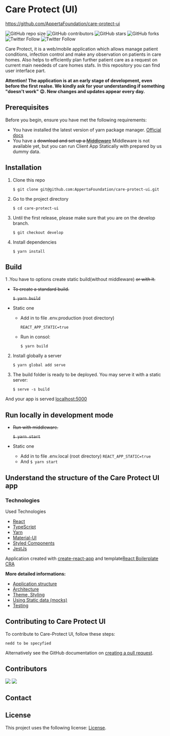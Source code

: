 # Care Protect (UI)

<!---  See https://shields.io. You might want to include dependencies, project status and licence info here --->

https://github.com/AppertaFoundation/care-protect-ui

![GitHub repo size](https://img.shields.io/github/repo-size/AppertaFoundation/care-protect-ui) ![GitHub contributors](https://img.shields.io/github/contributors/AppertaFoundation/care-protect-ui) ![GitHub stars](https://img.shields.io/github/stars/AppertaFoundation/care-protect-ui?style=social) ![GitHub forks](https://img.shields.io/github/forks/AppertaFoundation/care-protect-ui?style=social)
![Twitter Follow](https://img.shields.io/twitter/follow/appertauk?style=social) ![Twitter Follow](https://img.shields.io/twitter/follow/opusvl?style=social)

Care Protect, it is a web/mobile application which allows manage patient conditions, infection control and make any observation on patients in care homes. Also helps to efficiently plan further patient care as a request on current main neededs of care homes stafs.
In this repository you can find user interface part.

**Attention! The application is at an early stage of development, even before the first realse. We kindly ask for your understanding if something "doesn't work" :wink:. New changes and updates appear every day.**

## Prerequisites

Before you begin, ensure you have met the following requirements:

<!--- These are just example requirements. Add, duplicate or remove as required --->

- You have installed the latest version of yarn package manager. [Official docs](https://classic.yarnpkg.com/en/docs/install/#windows-stable)
- You have a ~~download and set up a [Middleware]()~~ Middleware is not available yet, but you can run Client App Statically with prepared by us dummy data.

## Installation

1. Clone this repo

   `$ git clone git@github.com:AppertaFoundation/care-protect-ui.git`

2. Go to the project directory

   `$ cd care-protect-ui`

3. Until the first release, please make sure that you are on the develop branch.

   `$ git checkout develop`

4. Install dependencies

   `$ yarn install`

## Build

1 .You have to options create static build(without middleware) ~~or with it.~~

- ~~To create a standard build.~~

  ~~`$ yarn build`~~

- Static one

  - Add in to file .env.production (root directory)

    `REACT_APP_STATIC=true`

  - Run in consol:

    `$ yarn build`

2. Install globally a server

   `$ yarn global add serve`

3. The build folder is ready to be deployed. You may serve it with a static server:

   `$ serve -s build`

And your app is served [localhost:5000](localhost:5000)

## Run locally in development mode

- ~~Run with middleware.~~

  ~~`$ yarn start`~~

- Static one

  - Add in to file .env.local (root directory) `REACT_APP_STATIC=true`
  - And `$ yarn start`

## Understand the structure of the Care Protect UI app

### Technologies

Used Technologies

- [React](https://reactjs.org/)
- [TypeScript](https://github.com/microsoft/TypeScript)
- [Yarn](https://yarnpkg.com/)
- [Material-UI](https://material-ui.com/)
- [Styled Components](https://github.com/styled-components/styled-components)
- [JestJs](https://jestjs.io/)

Application created with [create-react-app](https://github.com/facebook/create-react-app) and template[React Boilerplate CRA](https://github.com/react-boilerplate/react-boilerplate-cra-template)

**More detailed informations:**

- [Application structure](https://github.com/AppertaFoundation/care-protect-ui/tree/main/development-docs/README.md/#Application-structure)
- [Architecture](https://github.com/AppertaFoundation/care-protect-ui/tree/main/development-docs/README.md/#Architecture)
- [Theme, Styling](https://github.com/AppertaFoundation/care-protect-ui/tree/main/development-docs/README.md)
- [Using Static data (mocks)](https://github.com/AppertaFoundation/care-protect-ui/tree/main/development-docs/README.md)
- [Testing](https://github.com/AppertaFoundation/care-protect-ui/tree/main/development-docs/README.md/#Testing)

## Contributing to Care Protect UI

To contribute to Care-Protect UI, follow these steps:

`nedd to be specyfied`

Alternatively see the GitHub documentation on [creating a pull request](https://help.github.com/en/github/collaborating-with-issues-and-pull-requests/creating-a-pull-request).

## Contributors

[![](https://github.com/adabedi.png?size=50)](https://github.com/adabedi) [![](https://github.com/david-jobling.png?size=50)](https://github.com/david-jobling)

## Contact

## License

This project uses the following license: [License](https://github.com/AppertaFoundation/care-protect-ui/blob/main/LICENSE>).
